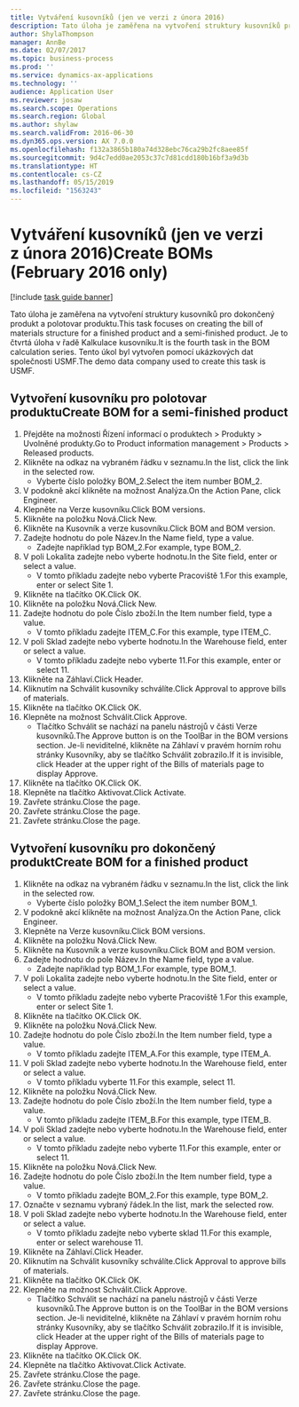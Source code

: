 ```yaml
---
title: Vytváření kusovníků (jen ve verzi z února 2016)
description: Tato úloha je zaměřena na vytvoření struktury kusovníků pro dokončený produkt a polotovar produktu.
author: ShylaThompson
manager: AnnBe
ms.date: 02/07/2017
ms.topic: business-process
ms.prod: ''
ms.service: dynamics-ax-applications
ms.technology: ''
audience: Application User
ms.reviewer: josaw
ms.search.scope: Operations
ms.search.region: Global
ms.author: shylaw
ms.search.validFrom: 2016-06-30
ms.dyn365.ops.version: AX 7.0.0
ms.openlocfilehash: f132a3865b180a74d328ebc76ca29b2fc8aee85f
ms.sourcegitcommit: 9d4c7edd0ae2053c37c7d81cdd180b16bf3a9d3b
ms.translationtype: HT
ms.contentlocale: cs-CZ
ms.lasthandoff: 05/15/2019
ms.locfileid: "1563243"
---
```

# <a name="create-boms-february-2016-only"></a><span data-ttu-id="c879f-103">Vytváření kusovníků (jen ve verzi z února 2016)</span><span class="sxs-lookup"><span data-stu-id="c879f-103">Create BOMs (February 2016 only)</span></span>

[!include [task guide banner](../../includes/task-guide-banner.md)]

<span data-ttu-id="c879f-104">Tato úloha je zaměřena na vytvoření struktury kusovníků pro dokončený produkt a polotovar produktu.</span><span class="sxs-lookup"><span data-stu-id="c879f-104">This task focuses on creating the bill of materials structure for a finished product and a semi-finished product.</span></span> <span data-ttu-id="c879f-105">Je to čtvrtá úloha v řadě Kalkulace kusovníku.</span><span class="sxs-lookup"><span data-stu-id="c879f-105">It is the fourth task in the BOM calculation series.</span></span> <span data-ttu-id="c879f-106">Tento úkol byl vytvořen pomocí ukázkových dat společnosti USMF.</span><span class="sxs-lookup"><span data-stu-id="c879f-106">The demo data company used to create this task is USMF.</span></span>


## <a name="create-bom-for-a-semi-finished-product"></a><span data-ttu-id="c879f-107">Vytvoření kusovníku pro polotovar produktu</span><span class="sxs-lookup"><span data-stu-id="c879f-107">Create BOM for a semi-finished product</span></span>
1. <span data-ttu-id="c879f-108">Přejděte na možnosti Řízení informací o produktech > Produkty > Uvolněné produkty.</span><span class="sxs-lookup"><span data-stu-id="c879f-108">Go to Product information management > Products > Released products.</span></span>
2. <span data-ttu-id="c879f-109">Klikněte na odkaz na vybraném řádku v seznamu.</span><span class="sxs-lookup"><span data-stu-id="c879f-109">In the list, click the link in the selected row.</span></span>
    * <span data-ttu-id="c879f-110">Vyberte číslo položky BOM_2.</span><span class="sxs-lookup"><span data-stu-id="c879f-110">Select the item number BOM_2.</span></span>  
3. <span data-ttu-id="c879f-111">V podokně akcí klikněte na možnost Analýza.</span><span class="sxs-lookup"><span data-stu-id="c879f-111">On the Action Pane, click Engineer.</span></span>
4. <span data-ttu-id="c879f-112">Klepněte na Verze kusovníku.</span><span class="sxs-lookup"><span data-stu-id="c879f-112">Click BOM versions.</span></span>
5. <span data-ttu-id="c879f-113">Klikněte na položku Nová.</span><span class="sxs-lookup"><span data-stu-id="c879f-113">Click New.</span></span>
6. <span data-ttu-id="c879f-114">Klikněte na Kusovník a verze kusovníku.</span><span class="sxs-lookup"><span data-stu-id="c879f-114">Click BOM and BOM version.</span></span>
7. <span data-ttu-id="c879f-115">Zadejte hodnotu do pole Název.</span><span class="sxs-lookup"><span data-stu-id="c879f-115">In the Name field, type a value.</span></span>
    * <span data-ttu-id="c879f-116">Zadejte například typ BOM_2.</span><span class="sxs-lookup"><span data-stu-id="c879f-116">For example, type BOM_2.</span></span>  
8. <span data-ttu-id="c879f-117">V poli Lokalita zadejte nebo vyberte hodnotu.</span><span class="sxs-lookup"><span data-stu-id="c879f-117">In the Site field, enter or select a value.</span></span>
    * <span data-ttu-id="c879f-118">V tomto příkladu zadejte nebo vyberte Pracoviště 1.</span><span class="sxs-lookup"><span data-stu-id="c879f-118">For this example, enter or select Site 1.</span></span>  
9. <span data-ttu-id="c879f-119">Klikněte na tlačítko OK.</span><span class="sxs-lookup"><span data-stu-id="c879f-119">Click OK.</span></span>
10. <span data-ttu-id="c879f-120">Klikněte na položku Nová.</span><span class="sxs-lookup"><span data-stu-id="c879f-120">Click New.</span></span>
11. <span data-ttu-id="c879f-121">Zadejte hodnotu do pole Číslo zboží.</span><span class="sxs-lookup"><span data-stu-id="c879f-121">In the Item number field, type a value.</span></span>
    * <span data-ttu-id="c879f-122">V tomto příkladu zadejte ITEM_C.</span><span class="sxs-lookup"><span data-stu-id="c879f-122">For this example, type ITEM_C.</span></span>  
12. <span data-ttu-id="c879f-123">V poli Sklad zadejte nebo vyberte hodnotu.</span><span class="sxs-lookup"><span data-stu-id="c879f-123">In the Warehouse field, enter or select a value.</span></span>
    * <span data-ttu-id="c879f-124">V tomto příkladu zadejte nebo vyberte 11.</span><span class="sxs-lookup"><span data-stu-id="c879f-124">For this example, enter or select 11.</span></span>  
13. <span data-ttu-id="c879f-125">Klikněte na Záhlaví.</span><span class="sxs-lookup"><span data-stu-id="c879f-125">Click Header.</span></span>
14. <span data-ttu-id="c879f-126">Kliknutím na Schválit kusovníky schválíte.</span><span class="sxs-lookup"><span data-stu-id="c879f-126">Click Approval to approve bills of materials.</span></span>
15. <span data-ttu-id="c879f-127">Klikněte na tlačítko OK.</span><span class="sxs-lookup"><span data-stu-id="c879f-127">Click OK.</span></span>
16. <span data-ttu-id="c879f-128">Klepněte na možnost Schválit.</span><span class="sxs-lookup"><span data-stu-id="c879f-128">Click Approve.</span></span>
    * <span data-ttu-id="c879f-129">Tlačítko Schválit se nachází na panelu nástrojů v části Verze kusovníků.</span><span class="sxs-lookup"><span data-stu-id="c879f-129">The Approve button is on the ToolBar in the  BOM versions section.</span></span> <span data-ttu-id="c879f-130">Je-li neviditelné, klikněte na Záhlaví v pravém horním rohu stránky Kusovníky, aby se tlačítko Schválit zobrazilo.</span><span class="sxs-lookup"><span data-stu-id="c879f-130">If it is invisible, click Header at the upper right of the Bills of materials page to display Approve.</span></span>  
17. <span data-ttu-id="c879f-131">Klikněte na tlačítko OK.</span><span class="sxs-lookup"><span data-stu-id="c879f-131">Click OK.</span></span>
18. <span data-ttu-id="c879f-132">Klepněte na tlačítko Aktivovat.</span><span class="sxs-lookup"><span data-stu-id="c879f-132">Click Activate.</span></span>
19. <span data-ttu-id="c879f-133">Zavřete stránku.</span><span class="sxs-lookup"><span data-stu-id="c879f-133">Close the page.</span></span>
20. <span data-ttu-id="c879f-134">Zavřete stránku.</span><span class="sxs-lookup"><span data-stu-id="c879f-134">Close the page.</span></span>
21. <span data-ttu-id="c879f-135">Zavřete stránku.</span><span class="sxs-lookup"><span data-stu-id="c879f-135">Close the page.</span></span>

## <a name="create-bom-for-a-finished-product"></a><span data-ttu-id="c879f-136">Vytvoření kusovníku pro dokončený produkt</span><span class="sxs-lookup"><span data-stu-id="c879f-136">Create BOM for a finished product</span></span>
1. <span data-ttu-id="c879f-137">Klikněte na odkaz na vybraném řádku v seznamu.</span><span class="sxs-lookup"><span data-stu-id="c879f-137">In the list, click the link in the selected row.</span></span>
    * <span data-ttu-id="c879f-138">Vyberte číslo položky BOM_1.</span><span class="sxs-lookup"><span data-stu-id="c879f-138">Select the item number BOM_1.</span></span>  
2. <span data-ttu-id="c879f-139">V podokně akcí klikněte na možnost Analýza.</span><span class="sxs-lookup"><span data-stu-id="c879f-139">On the Action Pane, click Engineer.</span></span>
3. <span data-ttu-id="c879f-140">Klepněte na Verze kusovníku.</span><span class="sxs-lookup"><span data-stu-id="c879f-140">Click BOM versions.</span></span>
4. <span data-ttu-id="c879f-141">Klikněte na položku Nová.</span><span class="sxs-lookup"><span data-stu-id="c879f-141">Click New.</span></span>
5. <span data-ttu-id="c879f-142">Klikněte na Kusovník a verze kusovníku.</span><span class="sxs-lookup"><span data-stu-id="c879f-142">Click BOM and BOM version.</span></span>
6. <span data-ttu-id="c879f-143">Zadejte hodnotu do pole Název.</span><span class="sxs-lookup"><span data-stu-id="c879f-143">In the Name field, type a value.</span></span>
    * <span data-ttu-id="c879f-144">Zadejte například typ BOM_1.</span><span class="sxs-lookup"><span data-stu-id="c879f-144">For example, type BOM_1.</span></span>  
7. <span data-ttu-id="c879f-145">V poli Lokalita zadejte nebo vyberte hodnotu.</span><span class="sxs-lookup"><span data-stu-id="c879f-145">In the Site field, enter or select a value.</span></span>
    * <span data-ttu-id="c879f-146">V tomto příkladu zadejte nebo vyberte Pracoviště 1.</span><span class="sxs-lookup"><span data-stu-id="c879f-146">For this example, enter or select Site 1.</span></span>  
8. <span data-ttu-id="c879f-147">Klikněte na tlačítko OK.</span><span class="sxs-lookup"><span data-stu-id="c879f-147">Click OK.</span></span>
9. <span data-ttu-id="c879f-148">Klikněte na položku Nová.</span><span class="sxs-lookup"><span data-stu-id="c879f-148">Click New.</span></span>
10. <span data-ttu-id="c879f-149">Zadejte hodnotu do pole Číslo zboží.</span><span class="sxs-lookup"><span data-stu-id="c879f-149">In the Item number field, type a value.</span></span>
    * <span data-ttu-id="c879f-150">V tomto příkladu zadejte ITEM_A.</span><span class="sxs-lookup"><span data-stu-id="c879f-150">For this example, type ITEM_A.</span></span>  
11. <span data-ttu-id="c879f-151">V poli Sklad zadejte nebo vyberte hodnotu.</span><span class="sxs-lookup"><span data-stu-id="c879f-151">In the Warehouse field, enter or select a value.</span></span>
    * <span data-ttu-id="c879f-152">V tomto příkladu vyberte 11.</span><span class="sxs-lookup"><span data-stu-id="c879f-152">For this example, select 11.</span></span>  
12. <span data-ttu-id="c879f-153">Klikněte na položku Nová.</span><span class="sxs-lookup"><span data-stu-id="c879f-153">Click New.</span></span>
13. <span data-ttu-id="c879f-154">Zadejte hodnotu do pole Číslo zboží.</span><span class="sxs-lookup"><span data-stu-id="c879f-154">In the Item number field, type a value.</span></span>
    * <span data-ttu-id="c879f-155">V tomto příkladu zadejte ITEM_B.</span><span class="sxs-lookup"><span data-stu-id="c879f-155">For this example, type ITEM_B.</span></span>  
14. <span data-ttu-id="c879f-156">V poli Sklad zadejte nebo vyberte hodnotu.</span><span class="sxs-lookup"><span data-stu-id="c879f-156">In the Warehouse field, enter or select a value.</span></span>
    * <span data-ttu-id="c879f-157">V tomto příkladu zadejte nebo vyberte 11.</span><span class="sxs-lookup"><span data-stu-id="c879f-157">For this example, enter or select 11.</span></span>  
15. <span data-ttu-id="c879f-158">Klikněte na položku Nová.</span><span class="sxs-lookup"><span data-stu-id="c879f-158">Click New.</span></span>
16. <span data-ttu-id="c879f-159">Zadejte hodnotu do pole Číslo zboží.</span><span class="sxs-lookup"><span data-stu-id="c879f-159">In the Item number field, type a value.</span></span>
    * <span data-ttu-id="c879f-160">V tomto příkladu zadejte BOM_2.</span><span class="sxs-lookup"><span data-stu-id="c879f-160">For this example, type BOM_2.</span></span>  
17. <span data-ttu-id="c879f-161">Označte v seznamu vybraný řádek.</span><span class="sxs-lookup"><span data-stu-id="c879f-161">In the list, mark the selected row.</span></span>
18. <span data-ttu-id="c879f-162">V poli Sklad zadejte nebo vyberte hodnotu.</span><span class="sxs-lookup"><span data-stu-id="c879f-162">In the Warehouse field, enter or select a value.</span></span>
    * <span data-ttu-id="c879f-163">V tomto příkladu zadejte nebo vyberte sklad 11.</span><span class="sxs-lookup"><span data-stu-id="c879f-163">For this example, enter or select warehouse 11.</span></span>  
19. <span data-ttu-id="c879f-164">Klikněte na Záhlaví.</span><span class="sxs-lookup"><span data-stu-id="c879f-164">Click Header.</span></span>
20. <span data-ttu-id="c879f-165">Kliknutím na Schválit kusovníky schválíte.</span><span class="sxs-lookup"><span data-stu-id="c879f-165">Click Approval to approve bills of materials.</span></span>
21. <span data-ttu-id="c879f-166">Klikněte na tlačítko OK.</span><span class="sxs-lookup"><span data-stu-id="c879f-166">Click OK.</span></span>
22. <span data-ttu-id="c879f-167">Klepněte na možnost Schválit.</span><span class="sxs-lookup"><span data-stu-id="c879f-167">Click Approve.</span></span>
    * <span data-ttu-id="c879f-168">Tlačítko Schválit se nachází na panelu nástrojů v části Verze kusovníků.</span><span class="sxs-lookup"><span data-stu-id="c879f-168">The Approve button is on the ToolBar in the  BOM versions section.</span></span> <span data-ttu-id="c879f-169">Je-li neviditelné, klikněte na Záhlaví v pravém horním rohu stránky Kusovníky, aby se tlačítko Schválit zobrazilo.</span><span class="sxs-lookup"><span data-stu-id="c879f-169">If it is invisible, click Header at the upper right of the Bills of materials page to display Approve.</span></span>  
23. <span data-ttu-id="c879f-170">Klikněte na tlačítko OK.</span><span class="sxs-lookup"><span data-stu-id="c879f-170">Click OK.</span></span>
24. <span data-ttu-id="c879f-171">Klepněte na tlačítko Aktivovat.</span><span class="sxs-lookup"><span data-stu-id="c879f-171">Click Activate.</span></span>
25. <span data-ttu-id="c879f-172">Zavřete stránku.</span><span class="sxs-lookup"><span data-stu-id="c879f-172">Close the page.</span></span>
26. <span data-ttu-id="c879f-173">Zavřete stránku.</span><span class="sxs-lookup"><span data-stu-id="c879f-173">Close the page.</span></span>
27. <span data-ttu-id="c879f-174">Zavřete stránku.</span><span class="sxs-lookup"><span data-stu-id="c879f-174">Close the page.</span></span>


